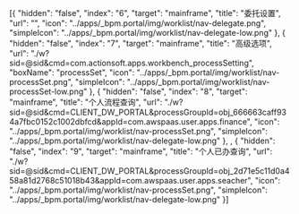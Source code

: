 [{ "hidden": "false", "index": "6", "target": "mainframe", "title": "委托设置", "url": "", "icon": "../apps/_bpm.portal/img/worklist/nav-delegate.png", "simpleIcon": "../apps/_bpm.portal/img/worklist/nav-delegate-low.png" }, { "hidden": "false", "index": "7", "target": "mainframe", "title": "高级选项", "url": "./w?sid=@sid&cmd=com.actionsoft.apps.workbench_processSetting", "boxName": "processSet", "icon": "../apps/_bpm.portal/img/worklist/nav-processSet.png", "simpleIcon": "../apps/_bpm.portal/img/worklist/nav-processSet-low.png" }, { "hidden": "false", "index": "8", "target": "mainframe", "title": "个人流程查询", "url": "./w?sid=@sid&cmd=CLIENT_DW_PORTAL&processGroupId=obj_666663caff934a7fbc0152c1002dbfcd&appId=com.awspaas.user.apps.finance", "icon": "../apps/_bpm.portal/img/worklist/nav-processSet.png", "simpleIcon": "../apps/_bpm.portal/img/worklist/nav-delegate-low.png" }, , { "hidden": "false", "index": "9", "target": "mainframe", "title": "个人已办查询", "url": "./w?sid=@sid&cmd=CLIENT_DW_PORTAL&processGroupId=obj_2d71e5c11d0a458a81d2768c51018b43&appId=com.awspaas.user.apps.seacher", "icon": "../apps/_bpm.portal/img/worklist/nav-processSet.png", "simpleIcon": "../apps/_bpm.portal/img/worklist/nav-delegate-low.png" }]
